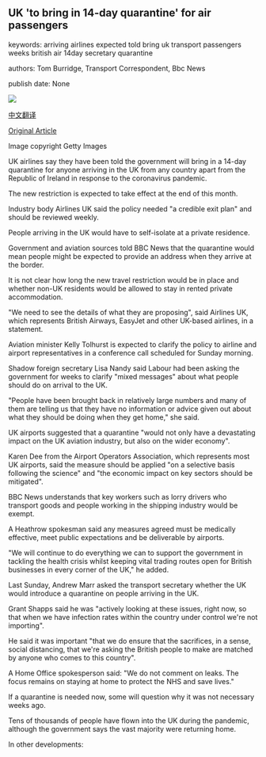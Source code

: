 ## UK 'to bring in 14-day quarantine' for air passengers

keywords: arriving airlines expected told bring uk transport passengers weeks british air 14day secretary quarantine

authors: Tom Burridge, Transport Correspondent, Bbc News

publish date: None

![](https://ichef.bbci.co.uk/news/1024/branded_news/12AD5/production/_112210567_quarantine2.jpg)

[中文翻译](UK%20%27to%20bring%20in%2014-day%20quarantine%27%20for%20air%20passengers_zh.md)

[Original Article](https://www.bbc.com/news/business-52594023)

Image copyright Getty Images

UK airlines say they have been told the government will bring in a 14-day quarantine for anyone arriving in the UK from any country apart from the Republic of Ireland in response to the coronavirus pandemic.

The new restriction is expected to take effect at the end of this month.

Industry body Airlines UK said the policy needed "a credible exit plan" and should be reviewed weekly.

People arriving in the UK would have to self-isolate at a private residence.

Government and aviation sources told BBC News that the quarantine would mean people might be expected to provide an address when they arrive at the border.

It is not clear how long the new travel restriction would be in place and whether non-UK residents would be allowed to stay in rented private accommodation.

"We need to see the details of what they are proposing", said Airlines UK, which represents British Airways, EasyJet and other UK-based airlines, in a statement.

Aviation minister Kelly Tolhurst is expected to clarify the policy to airline and airport representatives in a conference call scheduled for Sunday morning.

Shadow foreign secretary Lisa Nandy said Labour had been asking the government for weeks to clarify "mixed messages" about what people should do on arrival to the UK.

"People have been brought back in relatively large numbers and many of them are telling us that they have no information or advice given out about what they should be doing when they get home," she said.

UK airports suggested that a quarantine "would not only have a devastating impact on the UK aviation industry, but also on the wider economy".

Karen Dee from the Airport Operators Association, which represents most UK airports, said the measure should be applied "on a selective basis following the science" and "the economic impact on key sectors should be mitigated".

BBC News understands that key workers such as lorry drivers who transport goods and people working in the shipping industry would be exempt.

A Heathrow spokesman said any measures agreed must be medically effective, meet public expectations and be deliverable by airports.

"We will continue to do everything we can to support the government in tackling the health crisis whilst keeping vital trading routes open for British businesses in every corner of the UK," he added.

Last Sunday, Andrew Marr asked the transport secretary whether the UK would introduce a quarantine on people arriving in the UK.

Grant Shapps said he was "actively looking at these issues, right now, so that when we have infection rates within the country under control we're not importing".

He said it was important "that we do ensure that the sacrifices, in a sense, social distancing, that we're asking the British people to make are matched by anyone who comes to this country".

A Home Office spokesperson said: "We do not comment on leaks. The focus remains on staying at home to protect the NHS and save lives."

If a quarantine is needed now, some will question why it was not necessary weeks ago.

Tens of thousands of people have flown into the UK during the pandemic, although the government says the vast majority were returning home.

In other developments:
